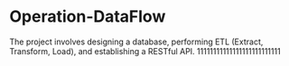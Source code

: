# Operation-DataFlow
The project involves designing a database, performing ETL (Extract, Transform, Load), and establishing a RESTful API.
11111111111111111111111111
